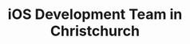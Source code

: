 ---
title: iOS Development Team in Christchurch
permalink: /landings/locations/christchurch/developer/ios
technology: iOS
location: Christchurch
---